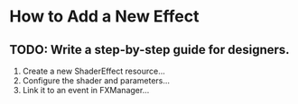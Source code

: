 # How to Add a New Effect

## TODO: Write a step-by-step guide for designers.
1. Create a new ShaderEffect resource...
2. Configure the shader and parameters...
3. Link it to an event in FXManager...

